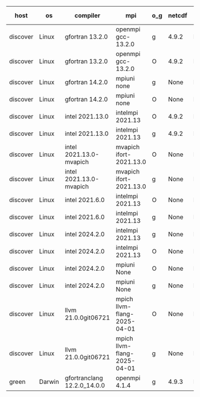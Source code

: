 

| host     | os       | compiler                              | mpi                      | o_g        | netcdf        | build       | u_pass          | u_fail          | s_pass            | s_fail            | e_pass             | e_fail             | nuopc_pass       | nuopc_fail       | artifacts link          |
|----------|----------|---------------------------------------|--------------------------|------------|---------------|-------------|-----------------|-----------------|-------------------|-------------------|--------------------|--------------------|------------------|------------------|-------------------------|
| discover | Linux | gfortran 13.2.0 | openmpi gcc-13.2.0  | g | 4.9.2  | PASS | None | None | None | None | None | None | None | None | <a href="https://github.com/esmf-org/esmf-test-artifacts/tree/bab2f792fd984c96d3b74266404540f181920db5/develop/gfortran/13.2.0/g/openmpi/gcc-13.2.0" target="_blank">bab2f79</a> | 
| discover | Linux | gfortran 13.2.0 | openmpi gcc-13.2.0  | O | 4.9.2  | PASS | None | None | None | None | None | None | None | None | <a href="https://github.com/esmf-org/esmf-test-artifacts/tree/4924904096132436402a5bb9e2da99d612f1a86c/develop/gfortran/13.2.0/O/openmpi/gcc-13.2.0" target="_blank">4924904</a> | 
| discover | Linux | gfortran 14.2.0 | mpiuni none  | g | None  | PASS | None | None | None | None | None | None | None | None | <a href="https://github.com/esmf-org/esmf-test-artifacts/tree/70cbf136ba16312ea17796b2bc5198941ad014fe/develop/gfortran/14.2.0/g/mpiuni/none" target="_blank">70cbf13</a> | 
| discover | Linux | gfortran 14.2.0 | mpiuni none  | O | None  | PASS | None | None | None | None | None | None | None | None | <a href="https://github.com/esmf-org/esmf-test-artifacts/tree/d210ece1cc94daf77d700df34e377dc7aa1ef224/develop/gfortran/14.2.0/O/mpiuni/none" target="_blank">d210ece</a> | 
| discover | Linux | intel 2021.13.0 | intelmpi 2021.13  | O | 4.9.2  | PASS | None | None | None | None | None | None | None | None | <a href="https://github.com/esmf-org/esmf-test-artifacts/tree/31d9ac9d9d7fe21091ba89eed53f3826a522e902/develop/intel/2021.13.0/O/intelmpi/2021.13" target="_blank">31d9ac9</a> | 
| discover | Linux | intel 2021.13.0 | intelmpi 2021.13  | g | 4.9.2  | PASS | None | None | None | None | None | None | None | None | <a href="https://github.com/esmf-org/esmf-test-artifacts/tree/e489f0cf720161517492921e0b0b0d9bda8a7c91/develop/intel/2021.13.0/g/intelmpi/2021.13" target="_blank">e489f0c</a> | 
| discover | Linux | intel 2021.13.0-mvapich | mvapich ifort-2021.13.0  | O | None  | PASS | None | None | None | None | None | None | None | None | <a href="https://github.com/esmf-org/esmf-test-artifacts/tree/fa7870a5aba2cebfe05628d847a30682f314bbf5/develop/intel/2021.13.0-mvapich/O/mvapich/ifort-2021.13.0" target="_blank">fa7870a</a> | 
| discover | Linux | intel 2021.13.0-mvapich | mvapich ifort-2021.13.0  | g | None  | PASS | None | None | None | None | None | None | None | None | <a href="https://github.com/esmf-org/esmf-test-artifacts/tree/c83e5ffeb415508700997d156c27e0e359ae22b0/develop/intel/2021.13.0-mvapich/g/mvapich/ifort-2021.13.0" target="_blank">c83e5ff</a> | 
| discover | Linux | intel 2021.6.0 | intelmpi 2021.13  | O | None  | PASS | None | None | None | None | None | None | None | None | <a href="https://github.com/esmf-org/esmf-test-artifacts/tree/2803ee27450647d5265bbd2c88278ab12c4f748d/develop/intel/2021.6.0/O/intelmpi/2021.13" target="_blank">2803ee2</a> | 
| discover | Linux | intel 2021.6.0 | intelmpi 2021.13  | g | None  | PASS | None | None | None | None | None | None | None | None | <a href="https://github.com/esmf-org/esmf-test-artifacts/tree/f808631d4607131f772cf15cd318c99571119d2c/develop/intel/2021.6.0/g/intelmpi/2021.13" target="_blank">f808631</a> | 
| discover | Linux | intel 2024.2.0 | intelmpi 2021.13  | g | None  | PASS | None | None | None | None | None | None | None | None | <a href="https://github.com/esmf-org/esmf-test-artifacts/tree/5029fef1e81f2b7963932b9fdc36604da689f9ee/develop/intel/2024.2.0/g/intelmpi/2021.13" target="_blank">5029fef</a> | 
| discover | Linux | intel 2024.2.0 | intelmpi 2021.13  | O | None  | PASS | None | None | None | None | None | None | None | None | <a href="https://github.com/esmf-org/esmf-test-artifacts/tree/2e7ec470a3d9c5e13b05dbfe979679140a65cac9/develop/intel/2024.2.0/O/intelmpi/2021.13" target="_blank">2e7ec47</a> | 
| discover | Linux | intel 2024.2.0 | mpiuni None  | O | None  | PASS | None | None | None | None | None | None | None | None | <a href="https://github.com/esmf-org/esmf-test-artifacts/tree/c44ca08205a1634297410be941a997c3a434ae41/develop/intel/2024.2.0/O/mpiuni/None" target="_blank">c44ca08</a> | 
| discover | Linux | intel 2024.2.0 | mpiuni None  | g | None  | PASS | None | None | None | None | None | None | None | None | <a href="https://github.com/esmf-org/esmf-test-artifacts/tree/50b04df97dfb4979eb5e5a9695b80ead596656a6/develop/intel/2024.2.0/g/mpiuni/None" target="_blank">50b04df</a> | 
| discover | Linux | llvm 21.0.0git06721 | mpich llvm-flang-2025-04-01  | O | None  | PASS | None | None | None | None | None | None | None | None | <a href="https://github.com/esmf-org/esmf-test-artifacts/tree/3bdcd8eafae23461d2e67dbb0a939565f70c5921/develop/llvm/21.0.0git06721/O/mpich/llvm-flang-2025-04-01" target="_blank">3bdcd8e</a> | 
| discover | Linux | llvm 21.0.0git06721 | mpich llvm-flang-2025-04-01  | g | None  | PASS | None | None | None | None | None | None | None | None | <a href="https://github.com/esmf-org/esmf-test-artifacts/tree/937da2adf7feaf3e10ee79ed6627c6f27c4b71fc/develop/llvm/21.0.0git06721/g/mpich/llvm-flang-2025-04-01" target="_blank">937da2a</a> | 
| green | Darwin | gfortranclang 12.2.0_14.0.0 | openmpi 4.1.4  | g | 4.9.3  | PASS | None | None | None | None | None | None | None | None | <a href="https://github.com/esmf-org/esmf-test-artifacts/tree/924fc0275eea134bff8405954340f579f550f878/develop/gfortranclang/12.2.0_14.0.0/g/openmpi/4.1.4" target="_blank">924fc02</a> | 
